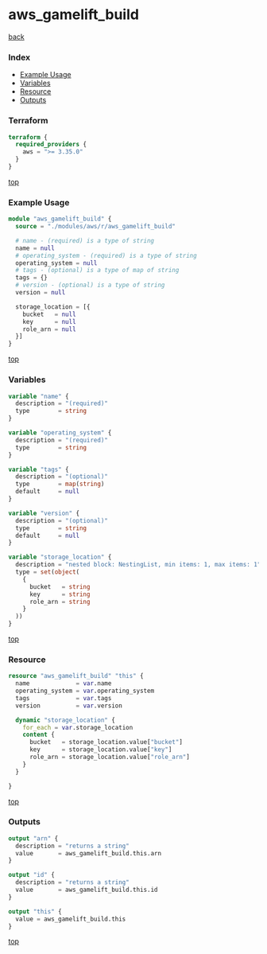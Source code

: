 # aws_gamelift_build

[back](../aws.md)

### Index

- [Example Usage](#example-usage)
- [Variables](#variables)
- [Resource](#resource)
- [Outputs](#outputs)

### Terraform

```terraform
terraform {
  required_providers {
    aws = ">= 3.35.0"
  }
}
```

[top](#index)

### Example Usage

```terraform
module "aws_gamelift_build" {
  source = "./modules/aws/r/aws_gamelift_build"

  # name - (required) is a type of string
  name = null
  # operating_system - (required) is a type of string
  operating_system = null
  # tags - (optional) is a type of map of string
  tags = {}
  # version - (optional) is a type of string
  version = null

  storage_location = [{
    bucket   = null
    key      = null
    role_arn = null
  }]
}
```

[top](#index)

### Variables

```terraform
variable "name" {
  description = "(required)"
  type        = string
}

variable "operating_system" {
  description = "(required)"
  type        = string
}

variable "tags" {
  description = "(optional)"
  type        = map(string)
  default     = null
}

variable "version" {
  description = "(optional)"
  type        = string
  default     = null
}

variable "storage_location" {
  description = "nested block: NestingList, min items: 1, max items: 1"
  type = set(object(
    {
      bucket   = string
      key      = string
      role_arn = string
    }
  ))
}
```

[top](#index)

### Resource

```terraform
resource "aws_gamelift_build" "this" {
  name             = var.name
  operating_system = var.operating_system
  tags             = var.tags
  version          = var.version

  dynamic "storage_location" {
    for_each = var.storage_location
    content {
      bucket   = storage_location.value["bucket"]
      key      = storage_location.value["key"]
      role_arn = storage_location.value["role_arn"]
    }
  }

}
```

[top](#index)

### Outputs

```terraform
output "arn" {
  description = "returns a string"
  value       = aws_gamelift_build.this.arn
}

output "id" {
  description = "returns a string"
  value       = aws_gamelift_build.this.id
}

output "this" {
  value = aws_gamelift_build.this
}
```

[top](#index)